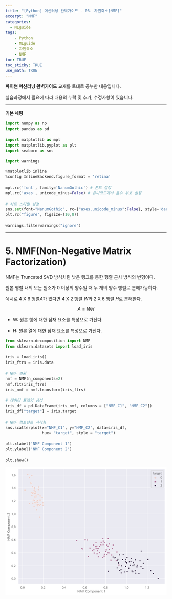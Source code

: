 ```yaml
---
title: "[Python] 머신러닝 완벽가이드 - 06. 차원축소[NMF]"
excerpt: "NMF"
categories: 
  - MLguide
tags: 
    - Python
    - MLguide
    - 차원축소
    - NMF
toc: TRUE
toc_sticky: TRUE
use_math: TRUE
---
```


**파이썬 머신러닝 완벽가이드** 교재를 토대로 공부한 내용입니다.

실습과정에서 필요에 따라 내용의 누락 및 추가, 수정사항이 있습니다.

---


**기본 세팅**


```python
import numpy as np
import pandas as pd

import matplotlib as mpl
import matplotlib.pyplot as plt
import seaborn as sns

import warnings
```


```python
%matplotlib inline
%config InlineBackend.figure_format = 'retina'

mpl.rc('font', family='NanumGothic') # 폰트 설정
mpl.rc('axes', unicode_minus=False) # 유니코드에서 음수 부호 설정

# 차트 스타일 설정
sns.set(font="NanumGothic", rc={"axes.unicode_minus":False}, style='darkgrid')
plt.rc("figure", figsize=(10,8))

warnings.filterwarnings("ignore")
```

---

# 5. NMF(Non-Negative Matrix Factorization)

NMF는 Truncated SVD 방식처럼 낮은 랭크를 통한 행렬 근사 방식의 변형이다.

원본 행렬 내의 모든 원소가 0 이상의 양수일 때 두 개의 양수 행렬로 분해가능하다.

예시로 4 X 6 행렬$A$가 있다면 4 X 2 행렬 $W$와 2 X 6 행렬 $H$로 분해한다.

$$
A = WH
$$

- W: 원본 행에 대한 잠재 요소를 특성으로 가진다.


- H: 원본 열에 대한 잠재 요소를 특성으로 가진다.


```python
from sklearn.decomposition import NMF
from sklearn.datasets import load_iris

iris = load_iris()
iris_ftrs = iris.data

# NMF 변환
nmf = NMF(n_components=2)
nmf.fit(iris_ftrs)
iris_nmf = nmf.transform(iris_ftrs)

# 데이터 프레임 생성
iris_df = pd.DataFrame(iris_nmf, columns = ["NMF_C1", "NMF_C2"])
iris_df["target"] = iris.target

# NMF 컴포넌트 시각화
sns.scatterplot(x="NMF_C1", y="NMF_C2", data=iris_df, 
                hue= "target", style = "target")

plt.xlabel('NMF Component 1')
plt.ylabel('NMF Component 2')

plt.show()
```


    
![png](../../assets/images/post_images/2021-06-17-15/output_9_0.png)
    

